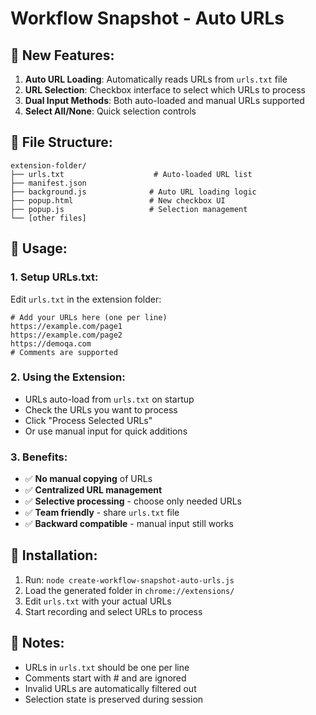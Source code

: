 # Workflow Snapshot - Auto URLs

## 🚀 New Features:
1. **Auto URL Loading**: Automatically reads URLs from `urls.txt` file
2. **URL Selection**: Checkbox interface to select which URLs to process
3. **Dual Input Methods**: Both auto-loaded and manual URLs supported
4. **Select All/None**: Quick selection controls

## 📁 File Structure:
```
extension-folder/
├── urls.txt                    # Auto-loaded URL list
├── manifest.json
├── background.js              # Auto URL loading logic
├── popup.html                 # New checkbox UI
├── popup.js                   # Selection management
└── [other files]
```

## 🎯 Usage:

### 1. **Setup URLs.txt**:
Edit `urls.txt` in the extension folder:
```
# Add your URLs here (one per line)
https://example.com/page1
https://example.com/page2
https://demoqa.com
# Comments are supported
```

### 2. **Using the Extension**:
- URLs auto-load from `urls.txt` on startup
- Check the URLs you want to process
- Click "Process Selected URLs"
- Or use manual input for quick additions

### 3. **Benefits**:
- ✅ **No manual copying** of URLs
- ✅ **Centralized URL management**
- ✅ **Selective processing** - choose only needed URLs
- ✅ **Team friendly** - share `urls.txt` file
- ✅ **Backward compatible** - manual input still works

## 🔧 Installation:
1. Run: `node create-workflow-snapshot-auto-urls.js`
2. Load the generated folder in `chrome://extensions/`
3. Edit `urls.txt` with your actual URLs
4. Start recording and select URLs to process

## 📝 Notes:
- URLs in `urls.txt` should be one per line
- Comments start with # and are ignored
- Invalid URLs are automatically filtered out
- Selection state is preserved during session
```